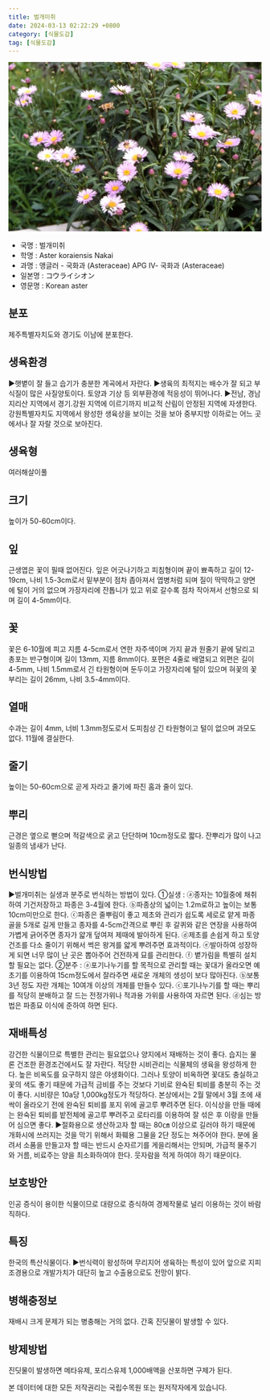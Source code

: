 ```yaml
---
title: 벌개미취
date: 2024-03-13 02:22:29 +0800
category: [식물도감]
tag: [식물도감]
---
```




![벌개미취](/assets/img/fileUpload/plants/basic/Compositae/Aster/8108/1_th2.JPG)
- 국명 : 벌개미취
- 학명 : Aster koraiensis Nakai
- 과명 : 앵글러 - 국화과 (Asteraceae) APG Ⅳ- 국화과 (Asteraceae)
- 일본명 : コウライシオン
- 영문명 : Korean aster


## 분포
제주특별자치도와 경기도 이남에 분포한다.
## 생육환경
▶햇볕이 잘 들고 습기가 충분한 계곡에서 자란다. 
▶생육의 최적지는 배수가 잘 되고 부식질이 많은 사질양토이다. 토양과 기상 등 외부환경에 적응성이 뛰어나다.
▶전남, 경남 지리산 지역에서 경기.강원 지역에 이르기까지 비교적 산림이 안정된 지역에 자생한다.  강원특별자치도 지역에서 왕성한 생육상을 보이는 것을 보아 중부지방 이하로는 어느 곳에서나 잘 자랄 것으로 보아진다.
## 생육형
여러해살이풀 
## 크기
높이가 50-60cm이다.
## 잎
근생엽은 꽃이 필때 없어진다. 잎은 어긋나기하고 피침형이며 끝이 뾰족하고 길이 12-19cm, 나비 1.5-3cm로서 밑부분이 점차 좁아져서 엽병처럼 되며 질이 딱딱하고 양면에 털이 거의 없으며 가장자리에 잔톱니가 있고 위로 갈수록 점차 작아져서 선형으로 되며 길이 4-5mm이다.
## 꽃
꽃은 6-10월에 피고 지름 4-5cm로서 연한 자주색이며 가지 끝과 원줄기 끝에 달리고 총포는 반구형이며 길이 13mm, 지름 8mm이다. 포편은 4줄로 배열되고 외편은 길이 4-5mm, 나비 1.5mm로서 긴 타원형이며 둔두이고 가장자리에 털이 있으며 혀꽃의 꽃부리는 길이 26mm, 나비 3.5-4mm이다.
## 열매
수과는 길이 4mm, 너비 1.3mm정도로서 도피침상 긴 타원형이고 털이 없으며 과모도 없다. 11월에 결실한다.
## 줄기
높이는 50-60cm으로 곧게 자라고 줄기에 파진 홈과 줄이 있다.
## 뿌리
근경은 옆으로 뻗으며 적갈색으로 굵고 단단하며 10cm정도로 짧다. 잔뿌리가 많이 나고 일종의 냄새가 난다.
## 번식방법
▶벌개미취는 실생과 분주로 번식하는 방법이 있다. 
①실생 : ⓐ종자는 10월중에 채취하여 기건저장하고 파종은 3-4월에 한다. 
ⓑ파종상의 넓이는 1.2m로하고 높이는 보통 10cm미만으로 한다. 
ⓒ파종은 줄뿌림이 좋고 제초와 관리가 쉽도록 세로로 얕게 파종골을 5개로 길게 만들고 종자를 4-5cm간격으로 뿌린 후 갈퀴와 같은 연장을 사용하여 가볍게 긁어주면 종자가 얇개 덮여져 제때에 발아하게 된다. 
ⓓ제초를 손쉽게 하고 토양건조를 다소 줄이기 위해서 썩은 왕겨를 얇게 뿌려주면 효과적이다. 
ⓔ발아하여 성장하게 되면 너무 많이 난 곳은 뽑아주어 건전하게 묘를 관리한다.
ⓕ 볕가림을 특별히 설치할 필요는 없다.
②분주 : ⓐ포기나누기를 할 목적으로 관리할 때는 꽃대가 올라오면 예초기를 이용하여 15cm정도에서 잘라주면 새로운 개체의 생성이 보다 많아진다. 
ⓑ보통 3년 정도 자란 개체는 10여개 이상의 개체를 만들수 있다. 
ⓒ포기나누기를 할 때는 뿌리를 적당히 분배하고 잘 드는 전정가위나 적과용 가위를 사용하여 자르면 된다. 
ⓓ심는 방법은 파종묘 이식에 준하여 하면 된다.
## 재배특성
강건한 식물이므로 특별한 관리는 필요없으나 양지에서 재배하는 것이 좋다. 습지는 물론 건조한 환경조건에서도 잘 자란다. 적당한 시비관리는 식물체의 생육을 왕성하게 한다. 높은 비옥도를 요구하지 않은 야생화이다. 그러나 토양이 비옥하면 꽃대도 충실하고 꽃의 색도 좋기 때문에 가급적 금비를 주는 것보다 기비로 완숙된 퇴비를 충분히 주는 것이 좋다. 시비량은 10a당 1,000kg정도가 적당하다. 본상에서는 2월 말에서 3월 초에 새싹이 올라오기 전에 완숙된 퇴비를 포지 위에 골고루 뿌려주면 된다. 이식상을 만들 때에는 완숙된 퇴비를 밭전체에 골고루 뿌려주고 로타리를 이용하여 잘 섞은 후 이랑을 만들어 심으면 좋다.
▶절화용으로 생산하고자 할 때는 80㎝ 이상으로 길러야 하기 때문에 개화시에 쓰러지는 것을 막기 위해서 화훼용 그물을 2단 정도는 쳐주어야 한다. 분에 올려서 소품을 만들고자 할 때는 반드시 순자르기를 게을리해서는 안되며, 가급적 물주기와 거름, 비료주는 양을 최소화하여야 한다. 웃자람을 적게 하여야 하기 때문이다. 
## 보호방안
인공 증식이 용이한 식물이므로 대량으로 증식하여 경제작물로 널리 이용하는 것이 바람직하다.
## 특징
한국의 특산식물이다. 
▶번식력이 왕성하며 무리지어 생육하는 특성이 있어 앞으로 지피조경용으로 개발가치가 대단히 높고 수출용으로도 전망이 밝다.
## 병해충정보
재배시 크게 문제가 되는 병충해는 거의 없다. 간혹 진딧물이 발생할 수 있다.
## 방제방법
진딧물이 발생하면 메타유제, 포리스유제 1,000배액을 산포하면 구제가 된다.






본 데이터에 대한 모든 저작권리는 국립수목원 또는 원저작자에게 있습니다.
